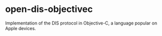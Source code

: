 # open-dis-objectivec
Implementation of the DIS protocol in Objective-C, a language popular on Apple devices.
